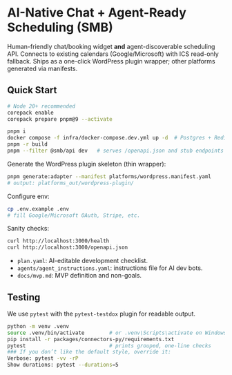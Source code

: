 # AI-Native Chat + Agent-Ready Scheduling (SMB)

Human-friendly chat/booking widget **and** agent-discoverable scheduling API.
Connects to existing calendars (Google/Microsoft) with ICS read-only fallback.
Ships as a one-click WordPress plugin wrapper; other platforms generated via manifests.

## Quick Start
```bash
# Node 20+ recommended
corepack enable
corepack prepare pnpm@9 --activate

pnpm i
docker compose -f infra/docker-compose.dev.yml up -d  # Postgres + Redis
pnpm -r build
pnpm --filter @smb/api dev   # serves /openapi.json and stub endpoints
```

Generate the WordPress plugin skeleton (thin wrapper):
```bash
pnpm generate:adapter --manifest platforms/wordpress.manifest.yaml
# output: platforms_out/wordpress-plugin/
```

Configure env:
```bash
cp .env.example .env
# fill Google/Microsoft OAuth, Stripe, etc.
```

Sanity checks:
```bash
curl http://localhost:3000/health
curl http://localhost:3000/openapi.json
```

- `plan.yaml`: AI-editable development checklist.
- `agents/agent_instructions.yaml`: instructions file for AI dev bots.
- `docs/mvp.md`: MVP definition and non-goals.

## Testing
We use `pytest` with the `pytest-testdox` plugin for readable output.

```bash
python -m venv .venv
source .venv/bin/activate        # or .venv\Scripts\activate on Windows
pip install -r packages/connectors-py/requirements.txt
pytest                           # prints grouped, one-line checks
### If you don’t like the default style, override it:
Verbose: pytest -vv -rP
Show durations: pytest --durations=5


